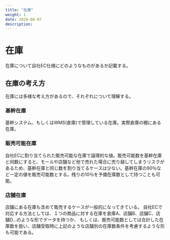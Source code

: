 ```yaml
---
title: "在庫"
weight: 1
date: 2020-08-07
description: 
---
```


# 在庫


在庫について自社EC仕様にどのようなものがあるか記載する。


## 在庫の考え方
在庫には多様な考え方があるので、それぞれについて理解する。


### 基幹在庫
基幹システム、もしくはWMS(倉庫)で管理している在庫。実際倉庫の棚にある在庫。


### 販売可能在庫
自社ECに割り当てられた販売可能な在庫で論理的な値。販売可能数を基幹在庫と同数にすると、モールや店舗など他で売れた場合に売り越してしまうリスクがあるため、基幹在庫と同じ数を割り当てるケースは少ない。基幹在庫の90％など一定の値を販売可能数とする。残りの10％を予備在庫数として持つことも可能。


### 店舗在庫
店舗にある在庫も含めて販売するケースが一般的になってきている。
自社ECで対応する方法としては、１つの商品に対する在庫を倉庫A、店舗B、店舗C、店舗D…のような形でデータを持つか、
もしくは、販売可能数としては合計した在庫数を扱い、店舗受取時に上記のような店舗別の在庫数条件を考慮するような形も可能である。


